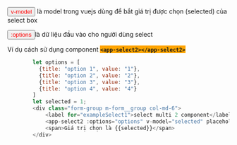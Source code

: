 <Panel>

  <p>
    <Button style="color: red">v-model</Button> là model trong vuejs dùng để bắt giá trị được chọn (selected) của select box
  </p>

  <p>
    <Button style="color: red">:options</Button>là dữ liệu đầu vào cho người dùng select
  </p>

</Panel>

Ví dụ cách sử dụng component <strong style="background-color: orange">`<app-select2></app-select2>` </strong>

```js
        let options = [
          {title: "option 1", value: "1"},
          {title: "option 2", value: "2"},
          {title: "option 3", value: "3"},
          {title: "option 4", value: "4"}
        ]
        let selected = 1;
        <div class="form-group m-form__group col-md-6">
            <label for="exampleSelect1">select multi 2 component</label>
            <app-select2 :options="options" v-model="selected" placeholder="Hãy chọn" class="form-control m-input"></app-select2>
            <span>Giá trị chọn là {{selected}}</span>
        </div>
```

